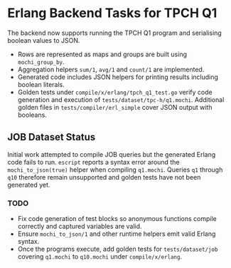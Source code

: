# Erlang Backend Tasks for TPCH Q1

The backend now supports running the TPCH Q1 program and serialising
boolean values to JSON.

- Rows are represented as maps and groups are built using `mochi_group_by`.
- Aggregation helpers `sum/1`, `avg/1` and `count/1` are implemented.
- Generated code includes JSON helpers for printing results including
  boolean literals.
- Golden tests under `compile/x/erlang/tpch_q1_test.go` verify code
  generation and execution of `tests/dataset/tpc-h/q1.mochi`.  Additional
  golden files in `tests/compiler/erl_simple` cover JSON output with
  booleans.

## JOB Dataset Status

Initial work attempted to compile JOB queries but the generated
Erlang code fails to run. `escript` reports a syntax error around the
`mochi_to_json(true)` helper when compiling `q1.mochi`. Queries
`q1` through `q10` therefore remain unsupported and golden tests have
not been generated yet.

### TODO

- Fix code generation of test blocks so anonymous functions compile
  correctly and captured variables are valid.
- Ensure `mochi_to_json/1` and other runtime helpers emit valid Erlang
  syntax.
- Once the programs execute, add golden tests for `tests/dataset/job`
  covering `q1.mochi` to `q10.mochi` under `compile/x/erlang`.
